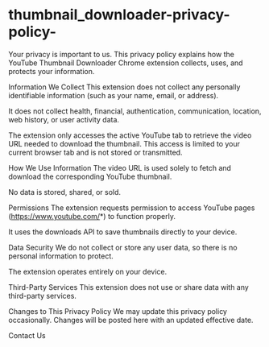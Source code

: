 # thumbnail_downloader-privacy-policy-

Your privacy is important to us. This privacy policy explains how the YouTube Thumbnail Downloader Chrome extension collects, uses, and protects your information.

Information We Collect
This extension does not collect any personally identifiable information (such as your name, email, or address).

It does not collect health, financial, authentication, communication, location, web history, or user activity data.

The extension only accesses the active YouTube tab to retrieve the video URL needed to download the thumbnail. This access is limited to your current browser tab and is not stored or transmitted.

How We Use Information
The video URL is used solely to fetch and download the corresponding YouTube thumbnail.

No data is stored, shared, or sold.

Permissions
The extension requests permission to access YouTube pages (https://www.youtube.com/*) to function properly.

It uses the downloads API to save thumbnails directly to your device.

Data Security
We do not collect or store any user data, so there is no personal information to protect.

The extension operates entirely on your device.

Third-Party Services
This extension does not use or share data with any third-party services.

Changes to This Privacy Policy
We may update this privacy policy occasionally. Changes will be posted here with an updated effective date.

Contact Us
